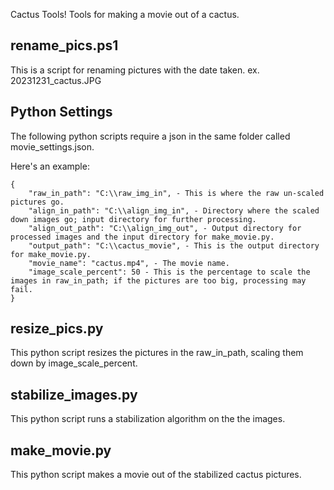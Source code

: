 Cactus Tools!
Tools for making a movie out of a cactus.

## rename_pics.ps1
This is a script for renaming pictures with the date taken. ex. 20231231_cactus.JPG

## Python Settings
The following python scripts require a json in the same folder called movie_settings.json.

Here's an example:
```
{
    "raw_in_path": "C:\\raw_img_in", - This is where the raw un-scaled pictures go.
    "align_in_path": "C:\\align_img_in", - Directory where the scaled down images go; input directory for further processing.
    "align_out_path": "C:\\align_img_out", - Output directory for processed images and the input directory for make_movie.py.
    "output_path": "C:\\cactus_movie", - This is the output directory for make_movie.py.
    "movie_name": "cactus.mp4", - The movie name.
    "image_scale_percent": 50 - This is the percentage to scale the images in raw_in_path; if the pictures are too big, processing may fail.
}
```

## resize_pics.py
This python script resizes the pictures in the raw_in_path, scaling them down by image_scale_percent.

## stabilize_images.py
This python script runs a stabilization algorithm on the the images.

## make_movie.py
This python script makes a movie out of the stabilized cactus pictures.
